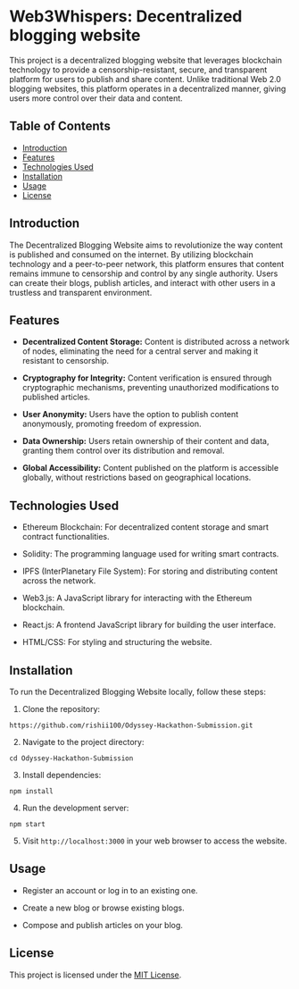 # Web3Whispers: Decentralized blogging website

This project is a decentralized blogging website that leverages blockchain technology to provide a censorship-resistant, secure, and transparent platform for users to publish and share content. Unlike traditional Web 2.0 blogging websites, this platform operates in a decentralized manner, giving users more control over their data and content.

## Table of Contents

- [Introduction](#introduction)
- [Features](#features)
- [Technologies Used](#technologies-used)
- [Installation](#installation)
- [Usage](#usage)
- [License](#license)

## Introduction

The Decentralized Blogging Website aims to revolutionize the way content is published and consumed on the internet. By utilizing blockchain technology and a peer-to-peer network, this platform ensures that content remains immune to censorship and control by any single authority. Users can create their blogs, publish articles, and interact with other users in a trustless and transparent environment.

## Features

- **Decentralized Content Storage:** Content is distributed across a network of nodes, eliminating the need for a central server and making it resistant to censorship.

- **Cryptography for Integrity:** Content verification is ensured through cryptographic mechanisms, preventing unauthorized modifications to published articles.

- **User Anonymity:** Users have the option to publish content anonymously, promoting freedom of expression.

- **Data Ownership:** Users retain ownership of their content and data, granting them control over its distribution and removal.

- **Global Accessibility:** Content published on the platform is accessible globally, without restrictions based on geographical locations.

## Technologies Used

- Ethereum Blockchain: For decentralized content storage and smart contract functionalities.

- Solidity: The programming language used for writing smart contracts.

- IPFS (InterPlanetary File System): For storing and distributing content across the network.

- Web3.js: A JavaScript library for interacting with the Ethereum blockchain.

- React.js: A frontend JavaScript library for building the user interface.

- HTML/CSS: For styling and structuring the website.

## Installation

To run the Decentralized Blogging Website locally, follow these steps:

1. Clone the repository:

```
https://github.com/rishii100/Odyssey-Hackathon-Submission.git
```

2. Navigate to the project directory:

```
cd Odyssey-Hackathon-Submission
```

3. Install dependencies:

```
npm install
```

4. Run the development server:

```
npm start
```

5. Visit `http://localhost:3000` in your web browser to access the website.

## Usage

- Register an account or log in to an existing one.

- Create a new blog or browse existing blogs.

- Compose and publish articles on your blog.

## License

This project is licensed under the [MIT License](LICENSE). 
